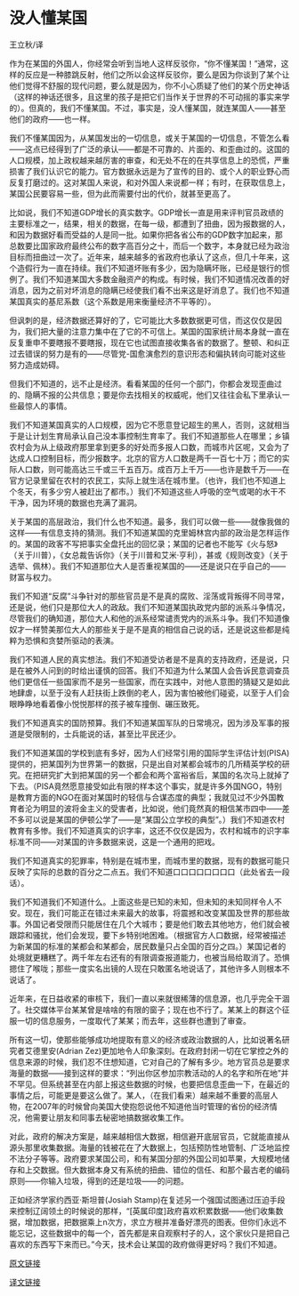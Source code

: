 # 没人懂某国

王立秋/译

作为在某国的外国人，你经常会听到当地人这样反驳你，“你不懂某国！”通常，这样的反应是一种膝跳反射，他们之所以会这样反驳你，要么是因为你谈到了某个让他们觉得不舒服的现代问题，要么就是因为，你不小心质疑了他们的某个历史神话（这样的神话还很多，且这里的孩子是把它们当作关于世界的不可动摇的事实来学的）。但真的，我们不懂某国。不过，事实是，没人懂某国，就连某国人——甚至他们的政府——也一样。

我们不懂某国因为，从某国发出的一切信息，或关于某国的一切信息，不管怎么看——这点已经得到了广泛的承认——都是不可靠的、片面的、和歪曲过的。这国的人口规模，加上政权越来越厉害的审查，和无处不在的在共享信息上的恐慌，严重损害了我们认识它的能力。官方数据永远是为了宣传的目的、或个人的职业野心而反复打磨过的。这对某国人来说，和对外国人来说都一样；有时，在获取信息上，某国公民要容易一些，但为此而需要付出的代价，就甚至更高了。

比如说，我们不知道GDP增长的真实数字。GDP增长一直是用来评判官员政绩的主要标准之一，结果，相关的数据，在每一级，都遭到了扭曲，因为报数据的人，和因为数据好看而受益的人是同一批。如果你把各省公布的GDP数字加起来，那总数要比国家政府最终公布的数字高百分之十，而后一个数字，本身就已经为政治目标而扭曲过一次了。近年来，越来越多的省政府也承认了这点，但几十年来，这个造假行为一直在持续。我们不知道坏账有多少，因为隐瞒坏账，已经是银行的惯例了。我们不知道某国大多数金融资产的构成。有时候，我们不知道情况改善的好消息，因为之前对坏消息的隐瞒已经使我们看不出来这是好消息了。我们也不知道某国真实的基尼系数（这个系数是用来衡量经济不平等的）。

但讽刺的是，经济数据还算好的了，它可能比大多数数据更可信，而这仅仅是因为，我们把大量的注意力集中在了它的不可信上。某国的国家统计局本身就一直在反复重申不要瞎报不要瞎报，现在它也试图直接收集各省的数据了。整顿、和纠正过去错误的努力是有的——尽管党-国愈演愈烈的意识形态和偏执转向可能对这些努力造成妨碍。

但我们不知道的，远不止是经济。看看某国的任何一个部门，你都会发现歪曲过的、隐瞒不报的公共信息；要是你去找相关的权威呢，他们又往往会私下里承认一些最惊人的事情。

我们不知道某国真实的人口规模，因为它不愿意登记超生的黑人，否则，这就相当于是让计划生育局承认自己没本事控制生育率了。我们不知道那些人在哪里；乡镇农村会为从上级政府那里拿到更多的好处而多报人口数，而城市片区呢，又会为了达成人口控制目标，而少报数字。北京的官方人口数是两千一百七十万；而它的实际人口数，则可能高达三千或三千五百万。成百万上千万——也许是数千万——在官方记录里留在农村的农民工，实际上就生活在城市里。（也许，我们也不知道上个冬天，有多少穷人被赶出了都市。）我们不知道这些人呼吸的空气或喝的水干不干净，因为环境的数据也充满了漏洞。

关于某国的高层政治，我们什么也不知道。最多，我们可以做一些——就像我做的这样——有信息支持的猜测。我们不知道某国的克里姆林宫内部的政治是怎样运作的。某国的政客不写把事实全盘托出的回忆录；某国的记者也不能写《火与怒》（关于川普），《女总裁告诉你》（关于川普和艾米·亨利），甚或《规则改变》（关于选举、佩林）。我们不知道那位大人是否重视某国的——还是说只在乎自己的——财富与权力。

我们不知道“反腐”斗争针对的那些官员是不是真的腐败、淫荡或背叛得不同寻常，还是说，他们只是那位大人的政敌。我们不知道某国执政党内部的派系斗争情况，尽管我们的确知道，那位大人和他的派系经常谴责党内的派系斗争。我们不知道像奴才一样赞美那位大人的那些关于是不是真的相信自己说的话，还是说这些都是纯粹为恐惧和贪婪所驱动的表演。

我们不知道人民的真实想法。我们不知道受访者是不是真的支持政府，还是说，只是在被外人问到的时给出谨慎的回答。我们不知道为什么某国人会告诉民意调查员他们更信任一些国家而不是另一些国家，而在实践中，对他人意图的猜疑又是如此地肆虐，以至于没有人赶扶街上跌倒的老人，因为害怕被他们碰瓷，以至于人们会眼睁睁地看着像小悦悦那样的孩子被车撞倒、碾压致死。

我们不知道真实的国防预算。我们不知道某国军队的日常境况，因为涉及军事的报道是受限制的，士兵能说的话，甚至比平民还少。

我们不知道某国的学校到底有多好，因为人们经常引用的国际学生评估计划(PISA)提供的，把某国列为世界第一的数据，只是出自对某都会城市的几所精英学校的研究。在把研究扩大到把某国的另一个都会和两个富裕省后，某国的名次马上就掉了下去。（PISA竟然愿意接受如此有限的样本这个事实，就是许多外国NGO，特别是教育方面的NGO在面对某国时的轻信与合谋态度的典型；我就见过不少外国教育者沦为明显的波将金主义的受害者，比如说，他们竟然真的相信某市四中——差不多可以说是某国的伊顿公学了——是“某国公立学校的典型”。）我们不知道农村教育有多惨。我们不知道真实的识字率，这还不仅仅是因为，农村和城市的识字率标准不同——对某国的许多数据来说，这是一个通用的把戏。

我们不知道真实的犯罪率，特别是在城市里，而城市里的数据，现有的数据可能只反映了实际的总数的百分之二点五。我们不知道口口口口口口口口（此处省去一段话）。

我们不知道我们不知道什么。上面这些是已知的未知，但未知的未知同样令人不安。现在，我们可能正在错过未来最大的故事，将震撼和改变某国及世界的那些故事。外国记者受限而只能居住在几个大城市；要是他们敢去其他地方，他们就会被跟踪和骚扰，他们会发现，要下乡特别地困难。（根据官方人口数据，经常被描述为新某国的标准的某都会和某都会，居民数量只占全国的百分之四。）某国记者的处境就更糟糕了。两千年左右还有的有限调查报道能力，也被当局给取消了。恐惧摁住了喉咙；那些一度实名出镜的人现在只敢匿名地说话了，其他许多人则根本不说话了。

近年来，在日益收紧的审核下，我们一直以来就很稀薄的信息源，也几乎完全干涸了。社交媒体平台某某曾是啥啥的有限的窗子；现在也不行了。某某上的群这个征服一切的信息服务，一度取代了某某；而去年，这些群也遭到了审查。

所有这一切，使那些能够成功地提取有意义的经济或政治数据的人，比如说著名研究者艾德里安(Adrian Zez)更加地令人印象深刻。在政府封闭一切在它掌控之外的信息来源的时候，我们忍不住想知道，它对自己的了解有多少。地方官员总是要求海量的数据——接到这样的要求：“列出你区参加宗教活动的人的名字和所在地”并不罕见。但系统甚至在内部上报这些数据的时候，也要把信息歪曲一下，在最近的事情之后，可能更是要这么做了。某人，（在我们看来）越来越不重要的高层人物，在2007年的时候曾向美国大使抱怨说他不知道他当时管理的省份的经济情况，他需要让朋友和同事去秘密地搞数据收集工作。

对此，政府的解决方案是，越来越相信大数据，相信避开底层官员，它就能直接从源头那里收集数据。海量的钱被花在了大数据上，包括预防性地管制、广泛地监控不法分子等等。政府要求某国公司，和有某国分部的外国公司如苹果，大规模地储存和上交数据。但大数据本身又有系统的扭曲、错位的信任、和那个最古老的编码原则——你输入垃圾，得到的还是垃圾——的问题。

正如经济学家约西亚·斯坦普(Josiah Stamp)在复述另一个强国试图通过压迫手段来控制辽阔领土的时候说的那样，“[英属印度]政府喜欢积累数据——他们收集数据，增加数据，把数据乘上n次方，求立方根并准备好漂亮的图表。但你们永远不能忘记，这些数据中的每一个，首先都是来自观察村子的人，这个家伙只是把自己喜欢的东西写下来而已。”今天，技术会让某国的政府做得更好吗？我们不知道。

[原文链接](http://foreignpolicy.com/2018/03/21/nobody-knows-anything-about-china/)

[译文链接](https://www.douban.com/note/662204528/)